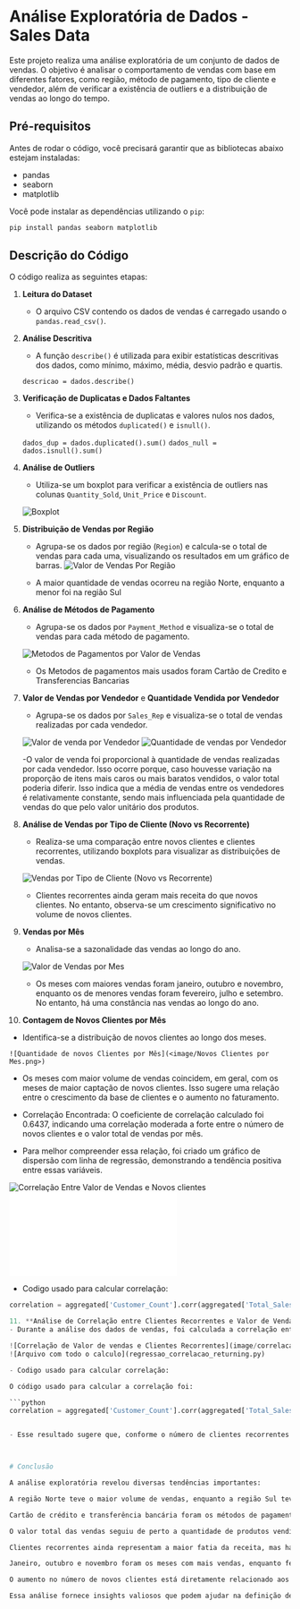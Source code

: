 # Análise Exploratória de Dados - Sales Data

Este projeto realiza uma análise exploratória de um conjunto de dados de vendas. O objetivo é analisar o comportamento de vendas com base em diferentes fatores, como região, método de pagamento, tipo de cliente e vendedor, além de verificar a existência de outliers e a distribuição de vendas ao longo do tempo.

## Pré-requisitos

Antes de rodar o código, você precisará garantir que as bibliotecas abaixo estejam instaladas:

- pandas
- seaborn
- matplotlib

Você pode instalar as dependências utilizando o `pip`:

```bash
pip install pandas seaborn matplotlib
```

## Descrição do Código

O código realiza as seguintes etapas:

1. **Leitura do Dataset**
   - O arquivo CSV contendo os dados de vendas é carregado usando o `pandas.read_csv()`.

2. **Análise Descritiva**
   - A função `describe()` é utilizada para exibir estatísticas descritivas dos dados, como mínimo, máximo, média, desvio padrão e quartis.

   `descricao = dados.describe()`

3. **Verificação de Duplicatas e Dados Faltantes**
   - Verifica-se a existência de duplicatas e valores nulos nos dados, utilizando os métodos `duplicated()` e `isnull()`.

   `dados_dup = dados.duplicated().sum()`
   `dados_null = dados.isnull().sum()`

4. **Análise de Outliers**
   - Utiliza-se um boxplot para verificar a existência de outliers nas colunas `Quantity_Sold`, `Unit_Price` e `Discount`.

   ![Boxplot](image/Boxplot.png)

5. **Distribuição de Vendas por Região**
   - Agrupa-se os dados por região (`Region`) e calcula-se o total de vendas para cada uma, visualizando os resultados em um gráfico de barras.
   ![Valor de Vendas Por Região](<image/Valor de Vendas por Regiao.png>)

   - A maior quantidade de vendas ocorreu na região Norte, enquanto a menor foi na região Sul

6. **Análise de Métodos de Pagamento**
   - Agrupa-se os dados por `Payment_Method` e visualiza-se o total de vendas para cada método de pagamento.

   ![Metodos de Pagamentos por Valor de Vendas](<image/Metodos de Pagamentos e Valores vendidos.png>)

   - Os Metodos de pagamentos mais usados foram Cartão de Credito e Transferencias Bancarias

7. **Valor de Vendas por Vendedor** e **Quantidade Vendida por Vendedor**
   - Agrupa-se os dados por `Sales_Rep` e visualiza-se o total de vendas realizadas por cada vendedor.

    ![Valor de venda por Vendedor](<image/Valor de venda Por vendendor.png>)
    ![Quantidade de vendas por Vendedor](<image/quantidade de vendas por vendendor.png>)

    -O valor de venda foi proporcional à quantidade de vendas realizadas por cada vendedor. Isso ocorre porque, caso houvesse variação na proporção de itens mais caros ou mais baratos vendidos, o valor total poderia diferir. Isso indica que a média de vendas entre os vendedores é relativamente constante, sendo mais influenciada pela quantidade de vendas do que pelo valor unitário dos produtos.

8. **Análise de Vendas por Tipo de Cliente (Novo vs Recorrente)**
   - Realiza-se uma comparação entre novos clientes e clientes recorrentes, utilizando boxplots para visualizar as distribuições de vendas.

   ![ Vendas por Tipo de Cliente (Novo vs Recorrente)](<image/Valor de vendas Cliente novos X Clientes Recorrentes.png>)

   - Clientes recorrentes ainda geram mais receita do que novos clientes. No entanto, observa-se um crescimento significativo no volume de novos clientes.

9. **Vendas por Mês**
   - Analisa-se a sazonalidade das vendas ao longo do ano.

   ![Valor de Vendas por Mes](<image/Valor de Vendas por Mes.png>)
   
   - Os meses com maiores vendas foram janeiro, outubro e novembro, enquanto os de menores vendas foram fevereiro, julho e setembro. No entanto, há uma constância nas vendas ao longo do ano.

10. **Contagem de Novos Clientes por Mês**
   - Identifica-se a distribuição de novos clientes ao longo dos meses.

    ![Quantidade de novos Clientes por Mês](<image/Novos Clientes por Mes.png>)

   - Os meses com maior volume de vendas coincidem, em geral, com os meses de maior captação de novos clientes. Isso sugere uma relação entre o crescimento da base de clientes e o aumento no faturamento.

   - Correlação Encontrada: O coeficiente de correlação calculado foi 
    0.6437, indicando uma correlação moderada a forte entre o número de novos clientes e o valor total de vendas por mês.

   - Para melhor compreender essa relação, foi criado um gráfico de dispersão com linha de regressão, demonstrando a tendência positiva entre essas variáveis.

   ![Correlação Entre Valor de Vendas e Novos clientes](image/correlacao.png)
   ![Arquivo com todo calculo](regressao_correlacao_newcustomer.py)
   
   - Codigo usado para calcular correlação:

   ```python 
   correlation = aggregated['Customer_Count'].corr(aggregated['Total_Sales'])

11. **Análise de Correlação entre Clientes Recorrentes e Valor de Vendas**
   - Durante a análise dos dados de vendas, foi calculada a correlação entre o  número de clientes recorrentes e o valor total de vendas. O valor obtido para a correlação foi de 0.883, o que indica uma correlação muito forte entre essas duas variáveis.

   ![Correlação de Valor de vendas e Clientes Recorrentes](image/correlacao_returning.png)
   ![Arquivo com todo o calculo](regressao_correlacao_returning.py)

   - Codigo usado para calcular correlação:

O código usado para calcular a correlação foi:

```python
correlation = aggregated['Customer_Count'].corr(aggregated['Total_Sales'])


   - Esse resultado sugere que, conforme o número de clientes recorrentes aumenta, o valor de vendas também tende a crescer de forma significativa. Isso pode ser um indicativo de que os clientes recorrentes são responsáveis por uma parcela considerável das vendas, o que reforça a importância de estratégias de fidelização de clientes.



# Conclusão

A análise exploratória revelou diversas tendências importantes:

A região Norte teve o maior volume de vendas, enquanto a região Sul teve o menor.

Cartão de crédito e transferência bancária foram os métodos de pagamento mais comuns.

O valor total das vendas seguiu de perto a quantidade de produtos vendidos, sugerindo que o mix de produtos vendidos pelos vendedores foi semelhante.

Clientes recorrentes ainda representam a maior fatia da receita, mas há um crescimento expressivo de novos clientes.

Janeiro, outubro e novembro foram os meses com mais vendas, enquanto fevereiro, julho e setembro tiveram os menores volumes.

O aumento no número de novos clientes está diretamente relacionado aos períodos de maior faturamento.

Essa análise fornece insights valiosos que podem ajudar na definição de estratégias para maximizar o faturamento e expandir a base de clientes ao longo do tempo.

